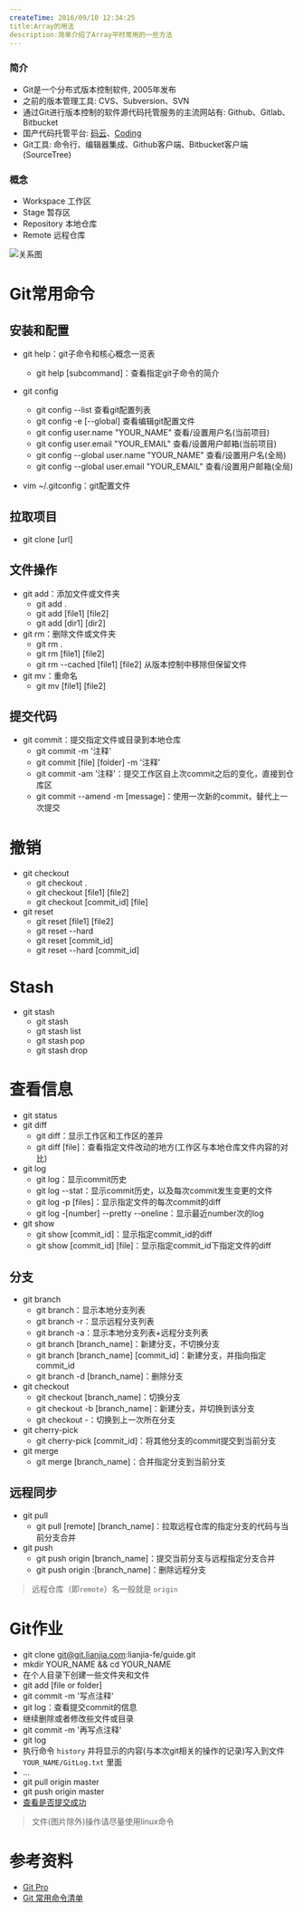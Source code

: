 ```yaml
---
createTime: 2016/09/10 12:34:25
title:Array的用法
description:简单介绍了Array平时常用的一些方法
---
```


### 简介

* Git是一个分布式版本控制软件, 2005年发布
* 之前的版本管理工具: CVS、Subversion、SVN
* 通过Git进行版本控制的软件源代码托管服务的主流网站有: Github、Gitlab、Bitbucket
* 国产代码托管平台: [码云](https://git.oschina.net/)、[Coding](https://coding.net/)
* Git工具: 命令行、编辑器集成、Github客户端、Bitbucket客户端(SourceTree)


### 概念

* Workspace 工作区
* Stage 暂存区
* Repository 本地仓库
* Remote 远程仓库

![关系图](http://oloqdvms7.bkt.clouddn.com/git.png)


# Git常用命令

## 安装和配置

* git help：git子命令和核心概念一览表
  * git help [subcommand]：查看指定git子命令的简介
* git config
  * git config --list 查看git配置列表
  * git config -e [--global] 查看编辑git配置文件
  * git config user.name "YOUR_NAME" 查看/设置用户名(当前项目)
  * git config user.email "YOUR_EMAIL" 查看/设置用户邮箱(当前项目)
  * git config --global user.name "YOUR_NAME" 查看/设置用户名(全局)
  * git config --global user.email "YOUR_EMAIL" 查看/设置用户邮箱(全局)

* vim ~/.gitconfig：git配置文件

## 拉取项目

* git clone [url]

## 文件操作

* git add：添加文件或文件夹
  * git add .
  * git add [file1] [file2]
  * git add [dir1] [dir2]
* git rm：删除文件或文件夹
  * git rm .
  * git rm [file1] [file2]
  * git rm --cached [file1] [file2] 从版本控制中移除但保留文件
* git mv：重命名
  * git mv [file1] [file2]

## 提交代码

* git commit：提交指定文件或目录到本地仓库
  * git commit -m '注释'
  * git commit [file] [folder] -m '注释'
  * git commit -am '注释'：提交工作区自上次commit之后的变化，直接到仓库区
  * git commit --amend -m [message]：使用一次新的commit，替代上一次提交

# 撤销

* git checkout
  * git checkout .
  * git checkout [file1] [file2]
  * git checkout [commit_id] [file]
* git reset
  * git reset [file1] [file2]
  * git reset --hard
  * git reset [commit_id]
  * git reset --hard [commit_id]

# Stash

* git stash
  * git stash
  * git stash list
  * git stash pop
  * git stash drop

# 查看信息

* git status
* git diff
  * git diff：显示工作区和工作区的差异
  * git diff [file]：查看指定文件改动的地方(工作区与本地仓库文件内容的对比)
* git log
  * git log：显示commit历史
  * git log --stat：显示commit历史，以及每次commit发生变更的文件
  * git log -p [files]：显示指定文件的每次commit的diff
  * git log -[number] --pretty --oneline：显示最近number次的log
* git show
  * git show [commit_id]：显示指定commit_id的diff
  * git show [commit_id] [file]：显示指定commit_id下指定文件的diff

## 分支

* git branch
  * git branch：显示本地分支列表
  * git branch -r：显示远程分支列表
  * git branch -a：显示本地分支列表+远程分支列表
  * git branch [branch_name]：新建分支，不切换分支
  * git branch [branch_name] [commit_id]：新建分支，并指向指定commit_id
  * git branch -d [branch_name]：删除分支
* git checkout
  * git checkout [branch_name]：切换分支
  * git checkout -b [branch_name]：新建分支，并切换到该分支
  * git checkout -：切换到上一次所在分支
* git cherry-pick
  * git cherry-pick [commit_id]：将其他分支的commit提交到当前分支
* git merge
  * git merge [branch_name]：合并指定分支到当前分支


## 远程同步

* git pull
  * git pull [remote] [branch_name]：拉取远程仓库的指定分支的代码与当前分支合并
* git push
  * git push origin [branch_name]：提交当前分支与远程指定分支合并
  * git push origin :[branch_name]：删除远程分支

> 远程仓库（即`remote`）名一般就是 `origin`

# Git作业

* git clone git@git.lianjia.com:lianjia-fe/guide.git
* mkdir YOUR_NAME && cd YOUR_NAME
* 在个人目录下创建一些文件夹和文件
* git add [file or folder]
* git commit -m '写点注释'
* git log：查看提交commit的信息
* 继续删除或者修改些文件或目录
* git commit -m '再写点注释'
* git log
* 执行命令 `history` 并将显示的内容(与本次git相关的操作的记录)写入到文件 `YOUR_NAME/GitLog.txt` 里面
* ...
* git pull origin master
* git push origin master
* [查看是否提交成功](http://git.lianjia.com/lianjia-fe/guide/commits/master)

> 文件(图片除外)操作请尽量使用linux命令

# 参考资料

* [Git Pro](https://git-scm.com/book/zh/v2)
* [Git 常用命令清单](http://www.ruanyifeng.com/blog/2015/12/git-cheat-sheet.html)